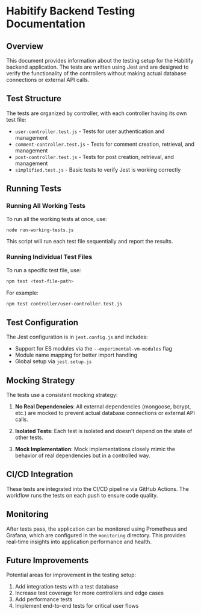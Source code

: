 # Habitify Backend Testing Documentation

## Overview

This document provides information about the testing setup for the Habitify backend application. The tests are written using Jest and are designed to verify the functionality of the controllers without making actual database connections or external API calls.

## Test Structure

The tests are organized by controller, with each controller having its own test file:

- `user-controller.test.js` - Tests for user authentication and management
- `comment-controller.test.js` - Tests for comment creation, retrieval, and management
- `post-controller.test.js` - Tests for post creation, retrieval, and management
- `simplified.test.js` - Basic tests to verify Jest is working correctly

## Running Tests

### Running All Working Tests

To run all the working tests at once, use:

```bash
node run-working-tests.js
```

This script will run each test file sequentially and report the results.

### Running Individual Test Files

To run a specific test file, use:

```bash
npm test <test-file-path>
```

For example:

```bash
npm test controller/user-controller.test.js
```

## Test Configuration

The Jest configuration is in `jest.config.js` and includes:

- Support for ES modules via the `--experimental-vm-modules` flag
- Module name mapping for better import handling
- Global setup via `jest.setup.js`

## Mocking Strategy

The tests use a consistent mocking strategy:

1. **No Real Dependencies**: All external dependencies (mongoose, bcrypt, etc.) are mocked to prevent actual database connections or external API calls.

2. **Isolated Tests**: Each test is isolated and doesn't depend on the state of other tests.

3. **Mock Implementation**: Mock implementations closely mimic the behavior of real dependencies but in a controlled way.

## CI/CD Integration

These tests are integrated into the CI/CD pipeline via GitHub Actions. The workflow runs the tests on each push to ensure code quality.

## Monitoring

After tests pass, the application can be monitored using Prometheus and Grafana, which are configured in the `monitoring` directory. This provides real-time insights into application performance and health.

## Future Improvements

Potential areas for improvement in the testing setup:

1. Add integration tests with a test database
2. Increase test coverage for more controllers and edge cases
3. Add performance tests
4. Implement end-to-end tests for critical user flows
